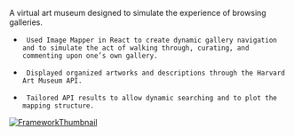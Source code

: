 A virtual art museum designed to simulate the experience of browsing galleries.
-      Used Image Mapper in React to create dynamic gallery navigation and to simulate the act of walking through, curating, and commenting upon one’s own gallery.
-      Displayed organized artworks and descriptions through the Harvard Art Museum API.
-      Tailored API results to allow dynamic searching and to plot the mapping structure.

[![FrameworkThumbnail](http://img.youtube.com/vi/JKsK0gmrFC0/0.jpg)](http://www.youtube.com/watch?v=JKsK0gmrFC0)

